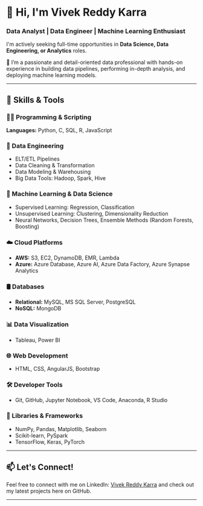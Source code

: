 # 👋 Hi, I'm Vivek Reddy Karra  
### Data Analyst | Data Engineer | Machine Learning Enthusiast  

I'm actively seeking full-time opportunities in **Data Science, Data Engineering, or Analytics** roles.  

🎯 I’m a passionate and detail-oriented data professional with hands-on experience in building data pipelines, performing in-depth analysis, and deploying machine learning models. 

---

## 🚀 Skills & Tools  

### 👨‍💻 Programming & Scripting  
**Languages:** Python, C, SQL, R, JavaScript  

### 🔧 Data Engineering  
- ELT/ETL Pipelines  
- Data Cleaning & Transformation  
- Data Modeling & Warehousing  
- Big Data Tools: Hadoop, Spark, Hive  

### 🤖 Machine Learning & Data Science  
- Supervised Learning: Regression, Classification  
- Unsupervised Learning: Clustering, Dimensionality Reduction  
- Neural Networks, Decision Trees, Ensemble Methods (Random Forests, Boosting)  

### ☁️ Cloud Platforms  
- **AWS:** S3, EC2, DynamoDB, EMR, Lambda  
- **Azure:** Azure Database, Azure AI, Azure Data Factory, Azure Synapse Analytics

### 🛢 Databases  
- **Relational:** MySQL, MS SQL Server, PostgreSQL
- **NoSQL:** MongoDB  

### 📊 Data Visualization  
- Tableau, Power BI  

### 🌐 Web Development  
- HTML, CSS, AngularJS, Bootstrap  

### 🛠 Developer Tools  
- Git, GitHub, Jupyter Notebook, VS Code, Anaconda, R Studio  

### 🧪 Libraries & Frameworks  
- NumPy, Pandas, Matplotlib, Seaborn  
- Scikit-learn, PySpark  
- TensorFlow, Keras, PyTorch  

---

## 📫 Let's Connect!  
Feel free to connect with me on LinkedIn: [Vivek Reddy Karra](https://www.linkedin.com/in/vivekkarra2/) and check out my latest projects here on GitHub. 





---
<!--
**hoivivek/hoivivek** is a ✨ _special_ ✨ repository because its `README.md` (this file) appears on your GitHub profile.

Here are some ideas to get you started:

- 🔭 I’m currently working on ...
- 🌱 I’m currently learning ...
- 👯 I’m looking to collaborate on ...
- 🤔 I’m looking for help with ...
- 💬 Ask me about ...
- 📫 How to reach me: ...
- 😄 Pronouns: ...
- ⚡ Fun fact: ...
-->
